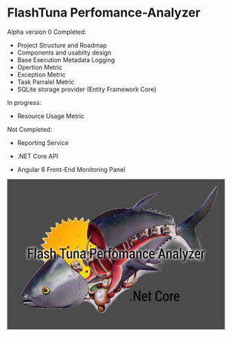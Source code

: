 # FlashTuna Perfomance-Analyzer

Alpha version 0
Completed:
* Project Structure and Roadmap
* Components and usabilty design
* Base Execution Metadata Logging
* Opertion Metric
* Exception Metric
* Task Parralel Metric
* SQLite storage provider (Entity Framework Core)

In progress:
* Resource Usage Metric

Not Completed:
* Reporting Service

* .NET Core API
* Angular 6 Front-End Monitoring Panel


![logo](Tuna.jpg?raw=true "Title")
